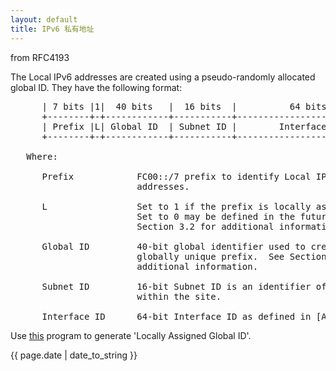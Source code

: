 ```yaml
---
layout: default
title: IPv6 私有地址
---
```


from RFC4193

The Local IPv6 addresses are created using a pseudo-randomly allocated
global ID.  They have the following format:

<pre>
      | 7 bits |1|  40 bits   |  16 bits  |          64 bits           |
      +--------+-+------------+-----------+----------------------------+
      | Prefix |L| Global ID  | Subnet ID |        Interface ID        |
      +--------+-+------------+-----------+----------------------------+

   Where:

      Prefix            FC00::/7 prefix to identify Local IPv6 unicast
                        addresses.

      L                 Set to 1 if the prefix is locally assigned.
                        Set to 0 may be defined in the future.  See
                        Section 3.2 for additional information.

      Global ID         40-bit global identifier used to create a
                        globally unique prefix.  See Section 3.2 for
                        additional information.

      Subnet ID         16-bit Subnet ID is an identifier of a subnet
                        within the site.

      Interface ID      64-bit Interface ID as defined in [ADDARCH].
</pre>

Use [this](http://forschung.goebel-consult.de/ipv6/createLULA.py) program
to generate 'Locally Assigned Global ID'.

{{ page.date | date_to_string }}
